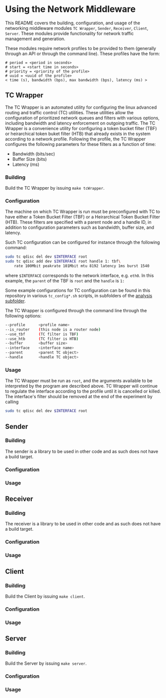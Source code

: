 # Using the Network Middleware

This README covers the building, configuration, and usage of the
networking middleware modules `TC Wrapper`, `Sender`, `Receiver`,
`Client`, `Server`.  These modules provide functionality for network
traffic management and generation.

These modules require network profiles to be provided to them
(generally through an API or through the command line).  These
profiles have the form:

```csv
# period = <period in seconds>
# start = <start time in seconds>
# priority = <priority of the profile>
# uuid = <uuid of the profile>
< time (s), bandwidth (bps), max bandwidth (bps), latency (ms) >
```

## TC Wrapper

The TC Wrapper is an automated utility for configuring the linux
advanced routing and traffic control (TC) utilities.  These utilities
allow the configuration of prioritized network queues and filters with
various options, including bandwidth and latency enforcement on
outgoing traffic.  The TC Wrapper is a convenience utility for
configuring a token bucket filter (TBF) or heirarchical token buket
filter (HTB) that already exists in the system according to a network
profile.  Following the profile, the TC Wrapper configures the
following parameters for these filters as a function of time:

* Bandwidth (bits/sec)
* Buffer Size (bits)
* Latency (ms)

### Building

Build the TC Wrapper by issuing `make tcWrapper`.

### Configuration

The machine on which TC Wrapper is run must be preconfigured with TC
to have either a Token Bucket Filter (TBF) or a Heirarchical Token
Bucket Filter (HTB).  These filters are specified with a parent node
and a handle ID, in addition to configuration parameters such as
bandwidth, buffer size, and latency.

Such TC configuration can be configured for instance through the
following command:

```bash
sudo tc qdisc del dev $INTERFACE root
sudo tc qdisc add dev $INTERFACE root handle 1: tbf\
	rate 100Mbit peakrate 101Mbit mtu 8192 latency 1ms burst 1540
```

where `$INTERFACE` corresponds to the network interface, e.g. `eth0`.  In this example, the `parent` of the TBF is `root` and the `handle` is `1:`

Some example configurations for TC configuration can be found in this repository in various `tc_config*.sh` scripts, in subfolders of the [analysis subfolder](../../analysis/v2.0/).

The TC Wrapper is configured through the command line through the
following options:

```bash
--profile      <profile name>
--is_router    (this node is a router node)
--use_tbf      (TC filter is TBF)
--use_htb      (TC filter is HTB)
--buffer       <buffer size>
--interface    <interface name>
--parent       <parent TC object>
--handle       <handle TC object>
```

### Usage

The TC Wrapper must be run as `root`, and the arguments available to be interpreted by the program are described above.  TC Wrapper will continue to regulate the interface according to the profile until it is cancelled or killed.  The interface's filter should be removed at the end of the experiment by calling

```bash
sudo tc qdisc del dev $INTERFACE root
```

## Sender

### Building

The sender is a library to be used in other code and as such does not
have a build target.

### Configuration

### Usage

## Receiver

### Building

The receiver is a library to be used in other code and as such does
not have a build target.

### Configuration

### Usage

## Client

### Building

Build the Client by issuing `make client`.

### Configuration

### Usage

## Server

### Building

Build the Server by issuing `make server`.

### Configuration

### Usage
